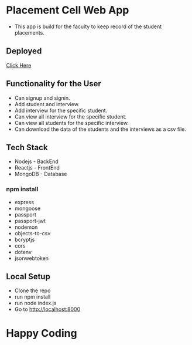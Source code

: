 # Placement Cell Web App
* This app is build for the faculty to keep record of the student placements.

## Deployed
[Click Here](https://focused-kalam-1d3886.netlify.app/)
 ## Functionality for the User
 * Can signup and signin.
 * Add student and interview.
 * Add interview for the specific student.
 * Can view all interview for the specific student.
 * Can view all students for the specific interview.
 * Can download the data of the students and the interviews as a csv file.

## Tech Stack
* Nodejs - BackEnd
* Reactjs - FrontEnd
* MongoDB - Database

### npm install 
 * express
 * mongoose
 * passport 
 * passport-jwt
 * nodemon
 * objects-to-csv
 * bcryptjs
 * cors
 * dotenv
 * jsonwebtoken

 ## Local Setup
 * Clone the repo
 * run npm install
 * run node index.js
 * Go to [http://localhost:8000](http://localhost:8000)


 # Happy Coding


